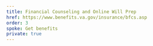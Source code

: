 ```yaml
---
title: Financial Counseling and Online Will Prep
href: https://www.benefits.va.gov/insurance/bfcs.asp
order: 3
spoke: Get benefits
private: true
---
```


